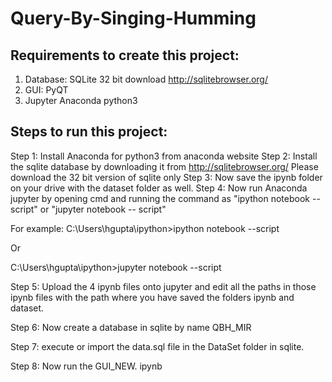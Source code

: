 # Query-By-Singing-Humming

Requirements to create this project:
------------------------------------------------------------------------------------------------------------

1. Database: SQLite 32 bit download http://sqlitebrowser.org/
2. GUI: PyQT
3. Jupyter Anaconda python3

Steps to run this project:
------------------------------------------------------------------------------------------------------------

Step 1: Install Anaconda for python3 from anaconda website
Step 2: Install the sqlite database by downloading it from http://sqlitebrowser.org/
Please download the 32 bit version of sqlite only
Step 3: Now save the ipynb folder on your drive with the dataset folder as well.
Step 4: Now run Anaconda jupyter by opening cmd and running the command as 
"ipython notebook --script" or "jupyter notebook -- script"

For example: 
C:\Users\hgupta\ipython>ipython notebook --script

Or

C:\Users\hgupta\ipython>jupyter notebook --script

Step 5: Upload the 4 ipynb files onto jupyter and edit all the paths in those ipynb files with the path where you have saved the folders ipynb and dataset.

Step 6: Now create a database in sqlite by name QBH_MIR

Step 7: execute or import the data.sql file in the DataSet folder in sqlite.

Step 8: Now run the GUI_NEW. ipynb